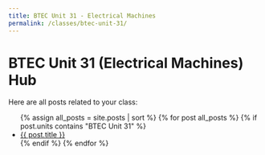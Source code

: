 ```yaml
---
title: BTEC Unit 31 - Electrical Machines
permalink: /classes/btec-unit-31/
---
```


<h1>BTEC Unit 31 (Electrical Machines) Hub</h1>
<p>Here are all posts related to your class:</p>

<ul>
  {% assign all_posts = site.posts | sort %}
  {% for post all_posts %}
    {% if post.units contains "BTEC Unit 31" %}
      <li><a href="{{'/engineering-hub' | append: post.url }}">{{ post.title }}</a></li>
    {% endif %}
  {% endfor %}
</ul>

